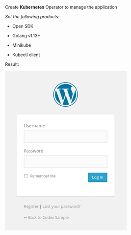 Create **Kubernetes** Operator to manage the application

_Set the following products:_

- Open SDK

- Golang v1.13+

- Minikube

- Kubectl client

Result:

![img_1.png](img_1.png)

